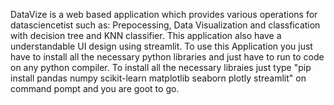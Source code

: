 DataVize is a web based application which provides various operations for datasciencetist such as: Prepocessing, Data Visualization and classfication with decision tree and KNN classifier. This application also have a understandable UI design using streamlit. 
To use this Application you just have to install all the necessary python libraries and just have to run to code on any python compiler.
To install all the necessary libraies just type "pip install pandas numpy scikit-learn matplotlib seaborn plotly streamlit" on command pompt and you are goot to go.
